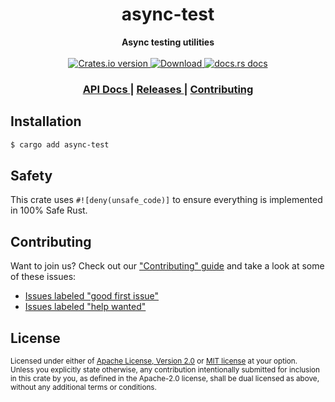 <h1 align="center">async-test</h1>
<div align="center">
  <strong>
    Async testing utilities
  </strong>
</div>

<br />

<div align="center">
  <!-- Crates version -->
  <a href="https://crates.io/crates/async-test">
    <img src="https://img.shields.io/crates/v/async-test.svg?style=flat-square"
    alt="Crates.io version" />
  </a>
  <!-- Downloads -->
  <a href="https://crates.io/crates/async-test">
    <img src="https://img.shields.io/crates/d/async-test.svg?style=flat-square"
      alt="Download" />
  </a>
  <!-- docs.rs docs -->
  <a href="https://docs.rs/async-test">
    <img src="https://img.shields.io/badge/docs-latest-blue.svg?style=flat-square"
      alt="docs.rs docs" />
  </a>
</div>

<div align="center">
  <h3>
    <a href="https://docs.rs/async-test">
      API Docs
    </a>
    <span> | </span>
    <a href="https://github.com/yoshuawuyts/async-test/releases">
      Releases
    </a>
    <span> | </span>
    <a href="https://github.com/yoshuawuyts/async-test/blob/master.github/CONTRIBUTING.md">
      Contributing
    </a>
  </h3>
</div>

## Installation
```sh
$ cargo add async-test
```

## Safety
This crate uses ``#![deny(unsafe_code)]`` to ensure everything is implemented in
100% Safe Rust.

## Contributing
Want to join us? Check out our ["Contributing" guide][contributing] and take a
look at some of these issues:

- [Issues labeled "good first issue"][good-first-issue]
- [Issues labeled "help wanted"][help-wanted]

[contributing]: https://github.com/yoshuawuyts/async-test/blob/master.github/CONTRIBUTING.md
[good-first-issue]: https://github.com/yoshuawuyts/async-test/labels/good%20first%20issue
[help-wanted]: https://github.com/yoshuawuyts/async-test/labels/help%20wanted

## License

<sup>
Licensed under either of <a href="LICENSE-APACHE">Apache License, Version
2.0</a> or <a href="LICENSE-MIT">MIT license</a> at your option.
</sup>

<br/>

<sub>
Unless you explicitly state otherwise, any contribution intentionally submitted
for inclusion in this crate by you, as defined in the Apache-2.0 license, shall
be dual licensed as above, without any additional terms or conditions.
</sub>
